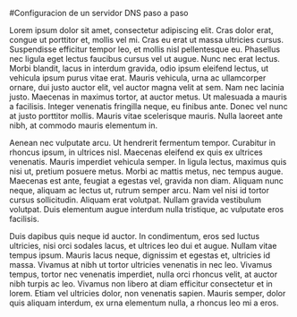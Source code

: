 #Configuracion de un servidor DNS paso a paso

Lorem ipsum dolor sit amet, consectetur adipiscing elit. Cras dolor erat, congue ut porttitor et, mollis vel mi. Cras eu erat ut massa ultricies cursus. Suspendisse efficitur tempor leo, et mollis nisl pellentesque eu. Phasellus nec ligula eget lectus faucibus cursus vel ut augue. Nunc nec erat lectus. Morbi blandit, lacus in interdum gravida, odio ipsum eleifend lectus, ut vehicula ipsum purus vitae erat. Mauris vehicula, urna ac ullamcorper ornare, dui justo auctor elit, vel auctor magna velit at sem. Nam nec lacinia justo. Maecenas in maximus tortor, at auctor metus. Ut malesuada a mauris a facilisis. Integer venenatis fringilla neque, eu finibus ante. Donec vel nunc at justo porttitor mollis. Mauris vitae scelerisque mauris. Nulla laoreet ante nibh, at commodo mauris elementum in.

Aenean nec vulputate arcu. Ut hendrerit fermentum tempor. Curabitur in rhoncus ipsum, in ultrices nisl. Maecenas eleifend ex quis ex ultrices venenatis. Mauris imperdiet vehicula semper. In ligula lectus, maximus quis nisi ut, pretium posuere metus. Morbi ac mattis metus, nec tempus augue. Maecenas est ante, feugiat a egestas vel, gravida non diam. Aliquam nunc neque, aliquam ac lectus ut, rutrum semper arcu. Nam vel nisi id tortor cursus sollicitudin. Aliquam erat volutpat. Nullam gravida vestibulum volutpat. Duis elementum augue interdum nulla tristique, ac vulputate eros facilisis.

Duis dapibus quis neque id auctor. In condimentum, eros sed luctus ultricies, nisi orci sodales lacus, et ultrices leo dui et augue. Nullam vitae tempus ipsum. Mauris lacus neque, dignissim et egestas et, ultricies id massa. Vivamus at nibh ut tortor ultricies venenatis in nec leo. Vivamus tempus, tortor nec venenatis imperdiet, nulla orci rhoncus velit, at auctor nibh turpis ac leo. Vivamus non libero at diam efficitur consectetur et in lorem. Etiam vel ultricies dolor, non venenatis sapien. Mauris semper, dolor quis aliquam interdum, ex urna elementum nulla, a rhoncus leo mi a eros.
